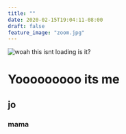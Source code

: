 ```yaml
---
title: ""
date: 2020-02-15T19:04:11-08:00
draft: false
feature_image: "zoom.jpg"
---
```

![woah this isnt loading is it?](zoom.jpg)
# Yooooooooo its me
## jo
### mama
